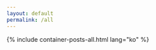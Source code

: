```yaml
---
layout: default
permalink: /all
---
```


<div class="page-wrapper">
  {% include container-posts-all.html lang="ko" %}
</div>
